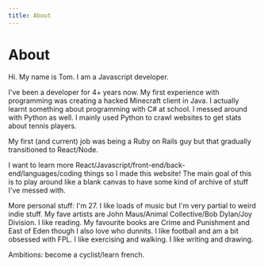 ```yaml
---
title: About
---
```


# About

Hi. My name is Tom. I am a Javascript developer.

I've been a developer for 4+ years now. My first experience with programming was creating a hacked Minecraft client in Java. I actually learnt something about programming with C# at school. I messed around with Python as well. I mainly used Python to crawl websites to get stats about tennis players.

My first (and current) job was being a Ruby on Rails guy but that gradually transitioned to React/Node.

I want to learn more React/Javascript/front-end/back-end/languages/coding things so I made this website! The main goal of this is to play around like a blank canvas to have some kind of archive of stuff I've messed with.

More personal stuff: I'm 27. I like loads of music but I'm very partial to weird indie stuff. My fave artists are John Maus/Animal Collective/Bob Dylan/Joy Division. I like reading. My favourite books are Crime and Punishment and East of Eden though I also love who dunnits. I like football and am a bit obsessed with FPL. I like exercising and walking. I like writing and drawing.

Ambitions: become a cyclist/learn french.
